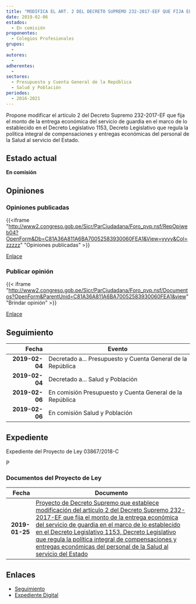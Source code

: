 ```yaml
---
title: "MODIFICA EL ART. 2 DEL DECRETO SUPREMO 232-2017-EEF QUE FIJA EL MONTO DE LA ENTREGA ECONÓMICA DEL SERVICIO DE GUARDIA EN EL MARCO DE LO ESTABLECIDO EN EL DECRETO LEGISLATIVO 1153, DECRETO LEGISLATIVO QUE REGULA LA POLÍTICA INTEGRAL DE COMPENSACIONES Y ENTREGAS ECONÓMICAS DEL PERSONAL DE LA SALUD"
date: 2019-02-06
estados: 
  - En comisión
proponentes: 
  - Colegios Profesionales
grupos: 
  - 
autores: 
  - 
adherentes: 
  - 
sectores: 
  - Presupuesto y Cuenta General de la República
  - Salud y Población
periodos: 
  - 2016-2021
---
```


Propone modificar el artículo 2 del Decreto Supremo 232-2017-EF que fija el monto de la entrega económica del servicio de guardia en el marco de lo establecido en el Decreto Legislativo 1153, Decreto Legislativo que regula la política integral de compensaciones y entregas económicas del personal de la Salud al servicio del Estado.


## Estado actual

**En comisión**

## Opiniones

### Opiniones publicadas

{{<iframe "http://www2.congreso.gob.pe/Sicr/ParCiudadana/Foro_pvp.nsf/RepOpiweb04?OpenForm&Db=C81A36A811A6BA70052583930060FEA1&View=yyyy&Col=zzzzz" "Opiniones publicadas" >}}

[Enlace](http://www2.congreso.gob.pe/Sicr/ParCiudadana/Foro_pvp.nsf/RepOpiweb04?OpenForm&Db=C81A36A811A6BA70052583930060FEA1&View=yyyy&Col=zzzzz)
### Publicar opinión

{{< iframe "http://www2.congreso.gob.pe/Sicr/ParCiudadana/Foro_pvp.nsf/Documentos?OpenForm&ParentUnid=C81A36A811A6BA70052583930060FEA1&view" "Brindar opinión" >}}

[Enlace](http://www2.congreso.gob.pe/Sicr/ParCiudadana/Foro_pvp.nsf/Documentos?OpenForm&ParentUnid=C81A36A811A6BA70052583930060FEA1&view)

## Seguimiento

| Fecha | Evento |
|------:|--------|
| **2019-02-04** | Decretado a... Presupuesto y Cuenta General de la República|
| **2019-02-04** | Decretado a... Salud y Población|
| **2019-02-06** | En comisión Presupuesto y Cuenta General de la República|
| **2019-02-06** | En comisión Salud y Población|


## Expediente

Expediente del Proyecto de Ley 03867/2018-C

P


### Documentos del Proyecto de Ley

| Fecha | Documento |
|------:|--------|
| **2019-01-25** | [Proyecto de Decreto Supremo que establece modificación del artículo 2 del Decreto Supremo 232-2017-EF que fija el monto de la entrega económica del servicio de guardia en el marco de lo establecido en el Decreto Legislativo 1153, Decreto Legislativo que regula la política integral de compensaciones y entregas económicas del personal de la Salud al servicio del Estado](http://www.leyes.congreso.gob.pe/Documentos/2016_2021/Proyectos_de_Ley_y_de_Resoluciones_Legislativas/PL0386720190124.pdf) |

## Enlaces 

- [Seguimiento](http://www2.congreso.gob.pe/Sicr/TraDocEstProc/CLProLey2016.nsf/f7fff46988ca05b1052578e100829cc7/1f2c21db04a55da205258393005cac21?OpenDocument)
- [Expediente Digital](http://www2.congreso.gob.pe/Sicr/TraDocEstProc/CLProLey2016.nsf/f7fff46988ca05b1052578e100829cc7/1f2c21db04a55da205258393005cac21?OpenDocument&Click=05257FB7005EB655.eb71d0cf91d8294e05256cdf006b5706/$Body/0.1C6C)
